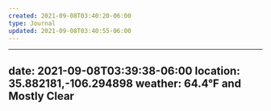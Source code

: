 ```yaml
---
created: 2021-09-08T03:40:20-06:00
type: Journal
updated: 2021-09-08T03:40:55-06:00
---
```


---
date: 2021-09-08T03:39:38-06:00
location: 35.882181,-106.294898
weather: 64.4°F and Mostly Clear
---
